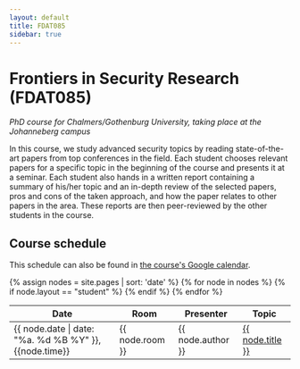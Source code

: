 ```yaml
---
layout: default
title: FDAT085
sidebar: true
---
```


# Frontiers in Security Research (FDAT085)

*PhD course for Chalmers/Gothenburg University, taking place at the Johanneberg campus*

In this course, we study advanced security topics by reading state-of-the-art
papers from top conferences in the field. Each student chooses relevant papers
for a specific topic in the beginning of the course and presents it at a
seminar. Each student also hands in a written report containing a summary of
his/her topic and an in-depth review of the selected papers, pros and cons of
the taken approach, and how the paper relates to other papers in the area.
These reports are then peer-reviewed by the other students in the course.

## Course schedule

This schedule can also be found in [the course's Google calendar](http://fixme).

<table class='smalltext nowrap'>
<thead><tr><th>Date</th><th>Room</th><th>Presenter</th><th>Topic</th></tr></thead>
<tbody>
{% assign nodes = site.pages | sort: 'date' %}
{% for node in nodes %}
{% if node.layout == "student" %}
<tr><td>{{ node.date |  date: "%a. %d %B %Y" }}, {{node.time}}</td><td>{{ node.room }}</td><td>{{ node.author }}</td><td><a href="{{ site.baseurl }}{{node.url}}">{{ node.title }}</a></td></tr>
{% endif %}
{% endfor %}
</tbody>
</table>

